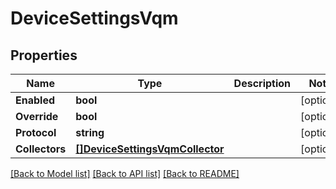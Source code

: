 # DeviceSettingsVqm

## Properties

Name | Type | Description | Notes
------------ | ------------- | ------------- | -------------
**Enabled** | **bool** |  | [optional] 
**Override** | **bool** |  | [optional] 
**Protocol** | **string** |  | [optional] 
**Collectors** | [**[]DeviceSettingsVqmCollector**](device_settings_vqm_collector.md) |  | [optional] 

[[Back to Model list]](../README.md#documentation-for-models) [[Back to API list]](../README.md#documentation-for-api-endpoints) [[Back to README]](../README.md)


